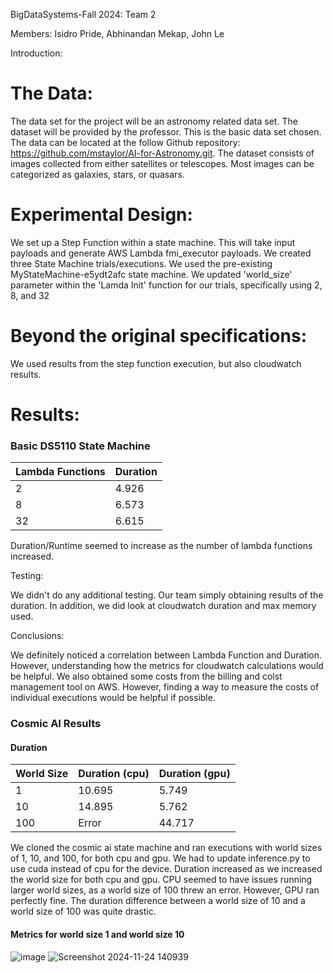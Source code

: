 BigDataSystems-Fall 2024: Team 2

Members: Isidro Pride, Abhinandan Mekap, John Le

Introduction:

# The Data: 
The data set for the project will be an astronomy related data set. The dataset will be provided by the professor. This is the basic data set chosen. The data can be located at the follow Github repository: https://github.com/mstaylor/AI-for-Astronomy.git. The dataset consists of images collected from either satellites or telescopes. Most images can be categorized as galaxies, stars, or quasars.  

# Experimental Design: 
We set up a Step Function within a state machine. This will take input payloads and generate AWS Lambda fmi_executor payloads. 
We created three State Machine trials/executions​. We used the pre-existing MyStateMachine-e5ydt2afc state machine. We updated 'world_size' parameter within the 'Lamda Init' function for our trials, specifically using 2, 8, and 32​

# Beyond the original specifications:
We used results from the step function execution, but also cloudwatch results.

# Results:

### Basic DS5110 State Machine
Lambda Functions    |  Duration
--------------------|------------
2                   |  4.926
8                   |  6.573
32                  |  6.615

Duration/Runtime seemed to increase as the number of lambda functions increased.

Testing: 

We didn't do any additional testing. Our team simply obtaining results of the duration. In addition, we did look at cloudwatch duration and max memory used. 

Conclusions: 

We definitely noticed a correlation between Lambda Function and Duration. However, understanding how the metrics for cloudwatch calculations would be helpful. We also obtained some costs from the billing and colst management tool on AWS. However, finding a way to measure the costs of individual executions would be helpful if possible.

### Cosmic AI Results
#### Duration
World Size       |  Duration (cpu)  |  Duration (gpu)
-----------------|------------------|-----------------
1                |  10.695          |  5.749
10               |  14.895          |  5.762
100              |  Error           |  44.717

We cloned the cosmic ai state machine and ran executions with world sizes of 1, 10, and 100, for both cpu and gpu. We had to update inference.py to use cuda instead of cpu for the device. Duration increased as we increased the world size for both cpu and gpu. CPU seemed to have issues running larger world sizes, as a world size of 100 threw an error. However, GPU ran perfectly fine. The duration difference between a world size of 10 and a world size of 100 was quite drastic.

#### Metrics for world size 1 and world size 10
![image](https://github.com/user-attachments/assets/016dfbc4-0486-4d9c-bcc9-ae8a86fd1f1f)
![Screenshot 2024-11-24 140939](https://github.com/user-attachments/assets/c22e8bf0-31c8-4f92-89b4-dafc40f2854a)

